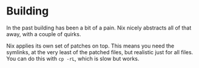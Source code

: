 # Building

In the past building has been a bit of a pain. Nix nicely abstracts all of that away, with a couple of quirks.

Nix applies its own set of patches on top. This means you need the symlinks, at the very least of the patched files, but realistic just for all files. You can do this with `cp -rL`, which is slow but works.
